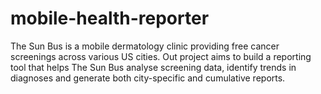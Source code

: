 # mobile-health-reporter
The Sun Bus is a mobile dermatology clinic providing free cancer screenings across various US cities. Out project aims to build a reporting tool that helps The Sun Bus analyse screening data, identify trends in diagnoses and generate both city-specific and cumulative reports.
